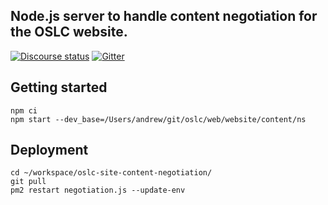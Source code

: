 ## Node.js server to handle content negotiation for the OSLC website.

[![Discourse status](https://img.shields.io/discourse/https/meta.discourse.org/status.svg)](https://forum.open-services.net/)
[![Gitter](https://img.shields.io/gitter/room/nwjs/nw.js.svg)](https://gitter.im/OSLC/chat)

## Getting started

    npm ci
    npm start --dev_base=/Users/andrew/git/oslc/web/website/content/ns

## Deployment

    cd ~/workspace/oslc-site-content-negotiation/
    git pull
    pm2 restart negotiation.js --update-env
